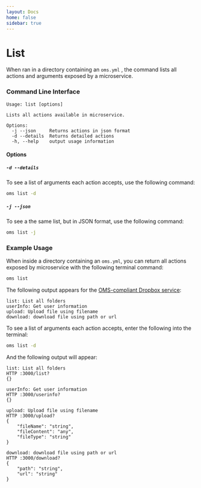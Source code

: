 ```yaml
---
layout: Docs
home: false
sidebar: true
---
```


# List

When ran in a directory containing an `oms.yml` , the command lists all actions and arguments exposed by a microservice.

### Command Line Interface

```
Usage: list [options]

Lists all actions available in microservice.

Options:
  -j --json     Returns actions in json format
  -d --details  Returns detailed actions
  -h, --help    output usage information
```

#### Options

##### `-d --details`

To see a list of arguments each action accepts, use the following command:

``` sh
oms list -d
```

##### `-j --json`

To see a the same list, but in JSON format, use the following command:

``` sh
oms list -j
```

### Example Usage

When inside a directory containing an `oms.yml`, you can return all actions exposed by microservice with the following terminal command:

``` sh
oms list
```

The following output appears for the [OMS-compliant Dropbox service](https://github.com/oms-services/dropbox):

```
list: List all folders
userInfo: Get user information
upload: Upload file using filename
download: download file using path or url
```

To see a list of arguments each action accepts, enter the following into the terminal:

``` sh
oms list -d
```

And the following output will appear:

```
list: List all folders
HTTP :3000/list?
{}

userInfo: Get user information
HTTP :3000/userinfo?
{}

upload: Upload file using filename
HTTP :3000/upload?
{
    "fileName": "string",
    "fileContent": "any",
    "fileType": "string"
}

download: download file using path or url
HTTP :3000/download?
{
    "path": "string",
    "url": "string"
}
```
